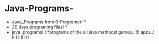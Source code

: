 # Java-Programs-
* Java_Programs from 0-Programer! *
* 30 days programing files! *
* java..programs! !
*programs of the all java methods!
games..!!!!
apps..! !!!!
!!!!
!!
  !
